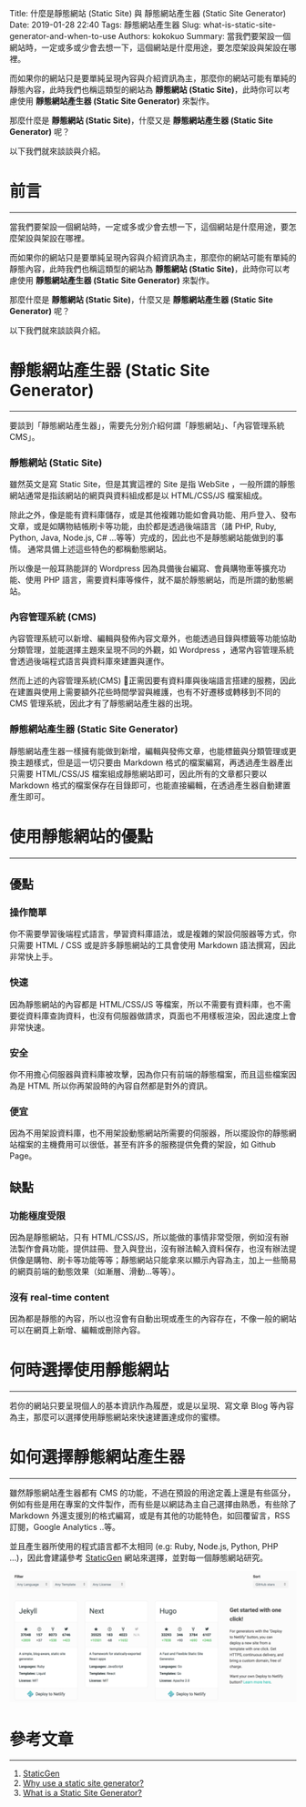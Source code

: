 Title: 什麼是靜態網站 (Static Site) 與 靜態網站產生器 (Static Site Generator)
Date: 2019-01-28 22:40
Tags: 靜態網站產生器
Slug: what-is-static-site-generator-and-when-to-use
Authors: kokokuo
Summary: 當我們要架設一個網站時，一定或多或少會去想一下，這個網站是什麼用途，要怎麼架設與架設在哪裡。

而如果你的網站只是要單純呈現內容與介紹資訊為主，那麼你的網站可能有單純的靜態內容，此時我們也稱這類型的網站為 **靜態網站 (Static Site)**，此時你可以考慮使用 **靜態網站產生器 (Static Site Generator)** 來製作。

那麼什麼是 **靜態網站 (Static Site)**，什麼又是 **靜態網站產生器 (Static Site Generator)** 呢？

以下我們就來談談與介紹。

# 前言
---
當我們要架設一個網站時，一定或多或少會去想一下，這個網站是什麼用途，要怎麼架設與架設在哪裡。

而如果你的網站只是要單純呈現內容與介紹資訊為主，那麼你的網站可能有單純的靜態內容，此時我們也稱這類型的網站為 **靜態網站 (Static Site)**，此時你可以考慮使用 **靜態網站產生器 (Static Site Generator)** 來製作。

那麼什麼是 **靜態網站 (Static Site)**，什麼又是 **靜態網站產生器 (Static Site Generator)** 呢？

以下我們就來談談與介紹。

# 靜態網站產生器 (Static Site Generator)
---
要談到「靜態網站產生器」，需要先分別介紹何謂「靜態網站」、「內容管理系統 CMS」。

### 靜態網站 (Static Site) 
雖然英文是寫 Static Site，但是其實這裡的 Site 是指 WebSite ，一般所謂的靜態網站通常是指該網站的網頁與資料組成都是以 HTML/CSS/JS 檔案組成。

除此之外，像是能有資料庫儲存，或是其他複雜功能如會員功能、用戶登入、發布文章，或是如購物結帳刷卡等功能，由於都是透過後端語言（諸 PHP, Ruby, Python, Java, Node.js, C# ...等等）完成的，因此也不是靜態網站能做到的事情。 通常具備上述這些特色的都稱動態網站。

所以像是一般耳熟能詳的 Wordpress 因為具備後台編寫、會員購物車等擴充功能、使用 PHP 語言，需要資料庫等條件，就不屬於靜態網站，而是所謂的動態網站。

### 內容管理系統 (CMS)
內容管理系統可以新增、編輯與發佈內容文章外，也能透過目錄與標籤等功能協助分類管理，並能選擇主題來呈現不同的外觀，如 Wordpress ，通常內容管理系統會透過後端程式語言與資料庫來建置與運作。

然而上述的內容管理系統(CMS) 正需因要有資料庫與後端語言搭建的服務，因此在建置與使用上需要額外花些時間學習與維護，也有不好遷移或轉移到不同的 CMS 管理系統，因此才有了靜態網站產生器的出現。

### 靜態網站產生器 (Static Site Generator)
靜態網站產生器一樣擁有能做到新增，編輯與發佈文章，也能標籤與分類管理或更換主題樣式，但是這一切只要由 Markdown 格式的檔案編寫，再透過產生器產出只需要 HTML/CSS/JS 檔案組成靜態網站即可，因此所有的文章都只要以 Markdown 格式的檔案保存在目錄即可，也能直接編輯，在透過產生器自動建置產生即可。

# 使用靜態網站的優點
----

## 優點
### 操作簡單
你不需要學習後端程式語言，學習資料庫語法，或是複雜的架設伺服器等方式，你只需要 HTML / CSS 或是許多靜態網站的工具會使用 Markdown 語法撰寫，因此非常快上手。

### 快速
因為靜態網站的內容都是 HTML/CSS/JS 等檔案，所以不需要有資料庫，也不需要從資料庫查詢資料，也沒有伺服器做請求，頁面也不用樣板渲染，因此速度上會非常快速。

### 安全
你不用擔心伺服器與資料庫被攻擊，因為你只有前端的靜態檔案，而且這些檔案因為是 HTML 所以你再架設時的內容自然都是對外的資訊。

### 便宜
因為不用架設資料庫，也不用架設動態網站所需要的伺服器，所以擺設你的靜態網站檔案的主機費用可以很低，甚至有許多的服務提供免費的架設，如 Github Page。

## 缺點

### 功能極度受限
因為是靜態網站，只有 HTML/CSS/JS，所以能做的事情非常受限，例如沒有辦法製作會員功能，提供註冊、登入與登出，沒有辦法輸入資料保存，也沒有辦法提供像是購物、刷卡等功能等等；靜態網站只能拿來以顯示內容為主，加上一些簡易的網頁前端的動態效果（如漸層、滑動...等等）。

### 沒有 real-time content
因為都是靜態的內容，所以也沒會有自動出現或產生的內容存在，不像一般的網站可以在網頁上新增、編輯或刪除內容。


# 何時選擇使用靜態網站
---
若你的網站只要呈現個人的基本資訊作為履歷，或是以呈現、寫文章 Blog 等內容為主，那麼可以選擇使用靜態網站來快速建置達成你的蜜標。


# 如何選擇靜態網站產生器
---
雖然靜態網站產生器都有 CMS 的功能，不過在預設的用途定義上還是有些區分，例如有些是用在專案的文件製作，而有些是以網誌為主自己選擇由熟悉，有些除了 Markdown 外還支援別的格式編寫，或是有其他的功能特色，如回覆留言，RSS 訂閱，Google Analytics ..等。

並且產生器所使用的程式語言都不太相同 (e.g: Ruby, Node.js, Python, PHP ...)，因此會建議參考 [StaticGen](https://www.staticgen.com/) 網站來選擇，並對每一個靜態網站研究。

![staticgen-site](../images/20190128-what-is-static-site-generator-and-when-to-use/staticgen-site.png)


# 參考文章
---
1. [StaticGen](https://www.staticgen.com/)
2. [Why use a static site generator?](https://learn.cloudcannon.com/jekyll/why-use-a-static-site-generator/)
3. [What is a Static Site Generator?](https://wsvincent.com/what-is-a-static-site-generator/)

